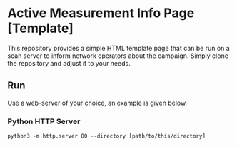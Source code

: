 # Active Measurement Info Page [Template]
This repository provides a simple HTML template page that can be run on a scan server to inform network operators about the campaign.
Simply clone the repository and adjust it to your needs.

## Run
Use a web-server of your choice, an example is given below.
### Python HTTP Server
`python3 -m http.server 80 --directory [path/to/this/directory]`

